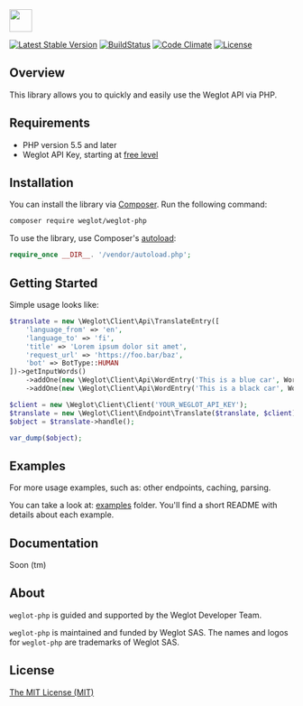 <!-- logo -->
<img src="https://cdn.weglot.com/logo/logo-hor.png" height="40" />

<!-- tags -->
[![Latest Stable Version](https://poser.pugx.org/weglot/weglot-php/v/stable)](https://packagist.org/packages/weglot/weglot-php)
[![BuildStatus](https://travis-ci.org/weglot/weglot-php.svg?branch=develop)](https://travis-ci.org/weglot/weglot-php)
[![Code Climate](https://codeclimate.com/github/weglot/weglot-php/badges/gpa.svg)](https://codeclimate.com/github/weglot/weglot-php)
[![License](https://poser.pugx.org/weglot/weglot-php/license)](https://packagist.org/packages/weglot/weglot-php)

## Overview
This library allows you to quickly and easily use the Weglot API via PHP.

## Requirements
- PHP version 5.5 and later
- Weglot API Key, starting at [free level](https://dashboard.weglot.com/register)

## Installation
You can install the library via [Composer](https://getcomposer.org/). Run the following command:

```bash
composer require weglot/weglot-php
```

To use the library, use Composer's [autoload](https://getcomposer.org/doc/01-basic-usage.md#autoloading):

```php
require_once __DIR__. '/vendor/autoload.php';
```

## Getting Started

Simple usage looks like:

```php
$translate = new \Weglot\Client\Api\TranslateEntry([
    'language_from' => 'en',
    'language_to' => 'fi',
    'title' => 'Lorem ipsum dolor sit amet',
    'request_url' => 'https://foo.bar/baz',
    'bot' => BotType::HUMAN
])->getInputWords()
    ->addOne(new \Weglot\Client\Api\WordEntry('This is a blue car', WordType::TEXT))
    ->addOne(new \Weglot\Client\Api\WordEntry('This is a black car', WordType::TEXT));

$client = new \Weglot\Client\Client('YOUR_WEGLOT_API_KEY');
$translate = new \Weglot\Client\Endpoint\Translate($translate, $client);
$object = $translate->handle();

var_dump($object);
```

## Examples

For more usage examples, such as: other endpoints, caching, parsing.

You can take a look at: [examples](./examples) folder. You'll find a short README with details about each example.

## Documentation

Soon (tm)

## About
`weglot-php` is guided and supported by the Weglot Developer Team.

`weglot-php` is maintained and funded by Weglot SAS. 
The names and logos for `weglot-php` are trademarks of Weglot SAS.

## License
[The MIT License (MIT)](LICENSE.txt)
